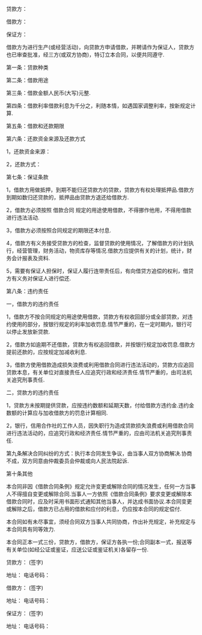
 


贷款方：


借款方：


保证方：


借款方为进行生产(或经营活动)，向贷款方申请借款，并聘请作为保证人，贷款方也已审查批准，经三方(或双方协商)，特订立本合同，以便共同遵守.


第一条：贷款种类


第二条：借款用途


第三条：借款金额人民币(大写)元整.


第四条：借款利率借款利息为千分之，利随本情，如遇国家调整利率，按新规定计算.


第五条：借款和还款期限


第六条：还款资金来源及还款方式


1，还款资金来源：


2，还款方式：


第七条：保证条款


1，借款方用做抵押，到期不能归还贷款方的贷款，贷款方有权处理抵押品.借款方到期如数归还贷款的，抵押品由贷款方退还给借款方.


2，借款方必须按照
借款合同
规定的用途使用借款，不得挪作他用，不得用借款进行违法活动.


3，借款方必须按照合同规定的期限还本付息.


4，借款方有义务接受贷款方的检查，监督贷款的使用情况，了解借款方的计划执行，经营管理，财务活动，物资库存等情况.借款方应提供有关的计划，统计，财务会计报表及资料.


5，需要有保证人担保时，保证人履行连带责任后，有向借贷方追偿的权利，借贷方有义务对保证人进行偿还.


第八条：违约责任


一，借款方的违约责任


1，借款方不按合同规定的用途使用借款，贷款方有权收回部分或全部贷款，对违约使用的部分，按银行规定的利率加收罚息.情节严重的，在一定时期内，银行可以停止发放新贷款.


2，借款方如逾期不还借款，贷款方有权追回借款，并按银行规定加收罚息.借款方提前还款的，应按规定加减收利息.


3，借款方使用借款造成损失浪费或利用借款合同进行违法活动的，贷款方应追回贷款本息，有关单位对直接责任人应追究行政和经济责任.情节严重的，由司法机关追究刑事责任.


二，贷款方的违约责任


1，贷款方未按期提供贷款，应按违约数额和延期天数，付给借款方违约金.违约金数额的计算应与加收借款方的罚息计算相同.


2，银行，信用合作社的工作人员，因失职行为造成贷款损失浪费或利用借款合同进行违法活动的，应追究行政和经济责任.情节严重的，应由司法机关追究刑事责任.


第九条解决合同纠纷的方式：执行本合同发生争议，由当事人双方协商解决.协商不成，双方同意由仲裁委员会仲裁或向人民法院起诉.


第十条其他


本合同非因《借款合同条例》规定允许变更或解除合同的情况发生，任何一方当事人不得擅自变更或解除合同.当事人一方依照《借款合同条例》要求变更或解除本借款合同时，应及时采用书面形式通知其他当事人，并达成书面协议.本合同变更或解除之后，借款方已占用的借款和应付的利息，仍应按本合同的规定偿付.


本合同如有未尽事宜，须经合同双方当事人共同协商，作出补充规定，补充规定与本合同具有同等效力.


本合同正本一式三份，贷款方，借款方，保证方各执一份;合同副本一式，报送等有关单位(如经公证或鉴证，应送公证或鉴证机关)各留存一份.


贷款方： (签字)


地址： 电话号码：


借款方： (签字)


地址： 电话号码：


保证方： (签字)


地址： 电话号码：
 


 

 
 
 
 
 
  


  
 

  


  


  
 
 
 
 

